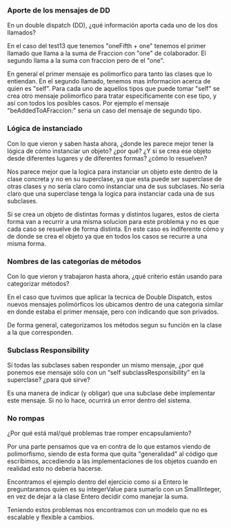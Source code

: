 ### Aporte de los mensajes de DD
En un double dispatch (DD), ¿qué información aporta cada uno de los dos llamados?

En el caso del test13 que tenemos "oneFifth + one" tenemos el primer llamado que llama a la suma de Fraccion con "one" de colaborador. El segundo llama a la suma con fraccion pero de el "one".

En general el primer mensaje es polimorfico para tanto las clases que lo entiendan. En el segundo llamado, tenemos mas informacion acerca de quien es "self". Para cada uno de aquellos tipos que puede tomar "self" se crea otro mensaje polimorfico para tratar especificamente con ese tipo, y así con todos los posibles casos. Por ejemplo el mensaje "beAddedToAFraccion:" seria un caso del mensaje de segundo tipo.


### Lógica de instanciado
Con lo que vieron y saben hasta ahora, ¿donde les parece mejor tener la lógica de cómo instanciar un objeto? ¿por qué? ¿Y si se crea ese objeto desde diferentes lugares y de diferentes formas? ¿cómo lo resuelven?

Nos parece mejor que la logica para instanciar un objeto este dentro de la clase concreta y no en su superclase, ya que esta puede ser superclase de otras clases y no sería claro como instanciar una de sus subclases. No seria claro que una superclase tenga la logica para instanciar cada una de sus subclases.

Si se crea un objeto de distintas formas y distintos lugares, estos de cierta forma van a recurrir a una misma solucion para este problema y no es que cada caso se resuelve de forma distinta. En este caso es indiferente cómo y de donde se crea el objeto ya que en todos los casos se recurre a una misma forma.


### Nombres de las categorías de métodos
Con lo que vieron y trabajaron hasta ahora, ¿qué criterio están usando para categorizar métodos?

En el caso que tuvimos que aplicar la tecnica de Double Dispatch, estos nuevos mensajes polimórficos los ubicamos dentro de una categoria similar en donde estaba el primer mensaje, pero con indicando que son privados.

De forma general, categorizamos los métodos segun su función en la clase a la que corresponden.


### Subclass Responsibility
Si todas las subclases saben responder un mismo mensaje, ¿por qué ponemos ese mensaje sólo con un “self subclassResponsibility” en la superclase? ¿para qué sirve?

Es una manera de indicar (y obligar) que una subclase debe implementar este mensaje. Si no lo hace, ocurrirá un error dentro del sistema.


### No rompas
¿Por qué está mal/qué problemas trae romper encapsulamiento?

Por una parte pensamos que va en contra de lo que estamos viendo de polimorfismo, siendo de esta forma que quita "generalidad" al código que escribimos, accediendo a las implementaciones de los objetos cuando en realidad esto no deberia hacerse.

Encontramos el ejemplo dentro del ejercicio como si a Entero le preguntaramos quien es su integerValue para sumarlo con un SmallInteger, en vez de dejar a la clase Entero decidir como manejar la suma.

Teniendo estos problemas nos encontramos con un modelo que no es escalable y flexible a cambios.